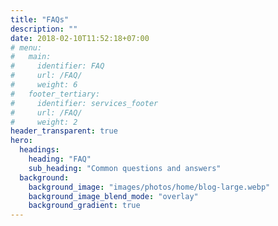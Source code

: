 ```yaml
---
title: "FAQs"
description: ""
date: 2018-02-10T11:52:18+07:00
# menu:
#   main:
#     identifier: FAQ
#     url: /FAQ/
#     weight: 6
#   footer_tertiary:
#     identifier: services_footer
#     url: /FAQ/
#     weight: 2
header_transparent: true
hero:
  headings:
    heading: "FAQ"
    sub_heading: "Common questions and answers"
  background:
    background_image: "images/photos/home/blog-large.webp"
    background_image_blend_mode: "overlay"
    background_gradient: true
---
```




